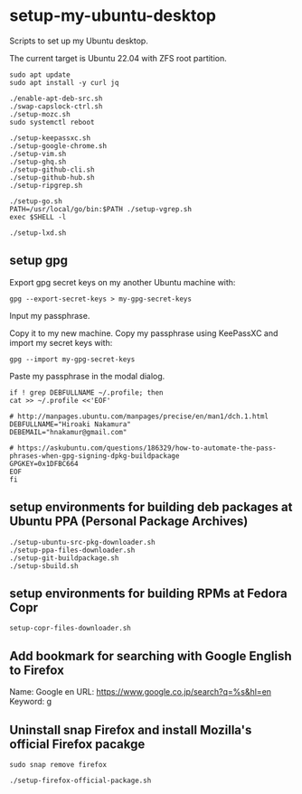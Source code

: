 setup-my-ubuntu-desktop
=======================

Scripts to set up my Ubuntu desktop.

The current target is Ubuntu 22.04 with ZFS root partition.

```
sudo apt update
sudo apt install -y curl jq
```

```
./enable-apt-deb-src.sh
./swap-capslock-ctrl.sh
./setup-mozc.sh
sudo systemctl reboot
```

```
./setup-keepassxc.sh
./setup-google-chrome.sh
./setup-vim.sh
./setup-ghq.sh
./setup-github-cli.sh
./setup-github-hub.sh
./setup-ripgrep.sh
```

```
./setup-go.sh
PATH=/usr/local/go/bin:$PATH ./setup-vgrep.sh
exec $SHELL -l
```

```
./setup-lxd.sh
```

## setup gpg

Export gpg secret keys on my another Ubuntu machine with:
```
gpg --export-secret-keys > my-gpg-secret-keys
```
Input my passphrase.

Copy it to my new machine.
Copy my passphrase using KeePassXC and import my secret keys with:
```
gpg --import my-gpg-secret-keys
```
Paste my passphrase in the modal dialog.

```
if ! grep DEBFULLNAME ~/.profile; then
cat >> ~/.profile <<'EOF'

# http://manpages.ubuntu.com/manpages/precise/en/man1/dch.1.html
DEBFULLNAME="Hiroaki Nakamura"
DEBEMAIL="hnakamur@gmail.com"

# https://askubuntu.com/questions/186329/how-to-automate-the-pass-phrases-when-gpg-signing-dpkg-buildpackage
GPGKEY=0x1DFBC664
EOF
fi
```

## setup environments for building deb packages at Ubuntu PPA (Personal Package Archives)

```
./setup-ubuntu-src-pkg-downloader.sh
./setup-ppa-files-downloader.sh
./setup-git-buildpackage.sh
./setup-sbuild.sh
```

## setup environments for building RPMs at Fedora Copr

```
setup-copr-files-downloader.sh
```

## Add bookmark for searching with Google English to Firefox

Name: Google en
URL: https://www.google.co.jp/search?q=%s&hl=en
Keyword: g

## Uninstall snap Firefox and install Mozilla's official Firefox pacakge

```
sudo snap remove firefox
```

```
./setup-firefox-official-package.sh
